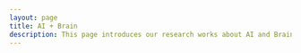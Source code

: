 ```yaml
---
layout: page
title: AI + Brain
description: This page introduces our research works about AI and Brain.
---
```


